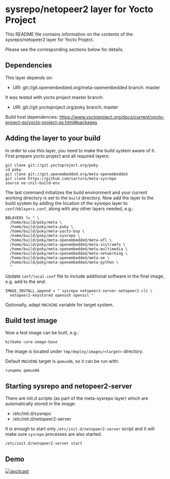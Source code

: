 # sysrepo/netopeer2 layer for Yocto Project

This README file contains information on the contents of the sysrepo/netopeer2 layer for Yocto Project.

Please see the corresponding sections below for details.

## Dependencies

This layer depends on:
* URI: git://git.openembedded.org/meta-openembedded 
  branch: master

It was tested with yocto project master branch:
* URI: git://git.yoctoproject.org/poky
  branch: master

Build host dependencies:
https://www.yoctoproject.org/docs/current/yocto-project-qs/yocto-project-qs.html#packages

## Adding the layer to your build

In order to use this layer, you need to make the build system aware of it.
First prepare yocto project and all required layers:
```
git clone git://git.yoctoproject.org/poky
cd poky
git clone git://git.openembedded.org/meta-openembedded
git clone https://github.com/sartura/meta-sysrepo
source oe-init-build-env
```
The last command initializes the build environment and your current working directory is set to the `build` directory.
Now add the layer to the build system by adding the location of the sysrepo layer to `conf/bblayers.conf`, along with any other layers needed, e.g.:
```
BBLAYERS ?= " \
  /home/build/poky/meta \
  /home/build/poky/meta-poky \
  /home/build/poky/meta-yocto-bsp \
  /home/build/poky/meta-sysrepo \
  /home/build/poky/meta-openembedded/meta-efl \
  /home/build/poky/meta-openembedded/meta-initramfs \
  /home/build/poky/meta-openembedded/meta-multimedia \
  /home/build/poky/meta-openembedded/meta-networking \
  /home/build/poky/meta-openembedded/meta-oe \
  /home/build/poky/meta-openembedded/meta-python \
  "
```

Update `conf/local.conf` file to include additional software in the final image, e.g. add to the end:
```
IMAGE_INSTALL_append = " sysrepo netopeer2-server netopeer2-cli \
  netopeer2-keystored openssh openssl "
```
Optionally, adapt `MACHINE` variable for target system.

## Build test image

Now a test image can be built, e.g.:
```
bitbake core-image-base
```

The image is located under `tmp/deploy/images/<target>` directory.

Default `MACHINE` target is `qemux86`, so it can be run with:
```
runqemu qemux86
```

## Starting sysrepo and netopeer2-server

There are init.d scripts (as part of the meta-sysrepo layer) which are automatically stored in the image:
* /etc/init.d/sysrepo
* /etc/init.d/netopeer2-server

It is enough to start only `/etc/init.d/netopeer2-server` script and it will make sure `sysrepo` processes are also started.
```
/etc/init.d/netopeer2-server start
```

## Demo
[![asciicast](https://asciinema.org/a/126605.png)](https://asciinema.org/a/126605)
